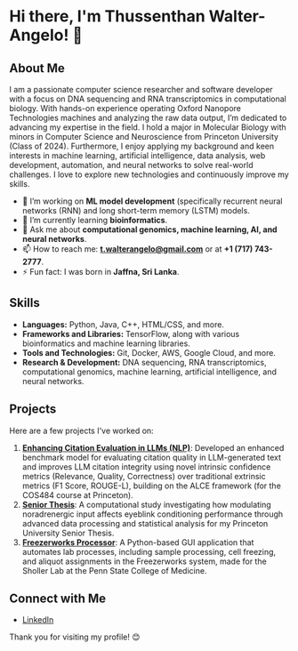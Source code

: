 # Hi there, I'm Thussenthan Walter-Angelo! 👋

## About Me

I am a passionate computer science researcher and software developer with a focus on DNA sequencing and RNA transcriptomics in computational biology. With hands-on experience operating Oxford Nanopore Technologies machines and analyzing the raw data output, I’m dedicated to advancing my expertise in the field. I hold a major in Molecular Biology with minors in Computer Science and Neuroscience from Princeton University (Class of 2024). Furthermore, I enjoy applying my background and keen interests in machine learning, artificial intelligence, data analysis, web development, automation, and neural networks to solve real-world challenges. I love to explore new technologies and continuously improve my skills.

- 🔭 I’m working on **ML model development** (specifically recurrent neural networks (RNN) and long short-term memory (LSTM) models.
- 🌱 I’m currently learning **bioinformatics**.
- 💬 Ask me about **computational genomics, machine learning, AI, and neural networks**.
- 📫 How to reach me: **t.walterangelo@gmail.com** or at **+1 (717) 743-2777**.
- ⚡ Fun fact: I was born in **Jaffna, Sri Lanka**.

## Skills

- **Languages:** Python, Java, C++, HTML/CSS, and more.
- **Frameworks and Libraries:** TensorFlow, along with various bioinformatics and machine learning libraries.
- **Tools and Technologies:** Git, Docker, AWS, Google Cloud, and more.
- **Research & Development:** DNA sequencing, RNA transcriptomics, computational genomics, machine learning, artificial intelligence, and neural networks.

## Projects

Here are a few projects I've worked on:

1. **[Enhancing Citation Evaluation in LLMs (NLP)](https://github.com/thussenthan/NLP)**: Developed an enhanced benchmark model for evaluating citation quality in LLM-generated text and improves LLM citation integrity using novel intrinsic confidence metrics (Relevance, Quality, Correctness) over traditional extrinsic metrics (F1 Score, ROUGE-L), building on the ALCE framework (for the COS484 course at Princeton).
2. **[Senior Thesis](https://github.com/thussenthan/Senior-Thesis_2024)**: A computational study investigating how modulating noradrenergic input affects eyeblink conditioning performance through advanced data processing and statistical analysis for my Princeton University Senior Thesis.
3. **[Freezerworks Processor](https://github.com/thussenthan/Freezerworks-Processor)**: A Python-based GUI application that automates lab processes, including sample processing, cell freezing, and aliquot assignments in the Freezerworks system, made for the Sholler Lab at the Penn State College of Medicine.

## Connect with Me

- [LinkedIn](https://www.linkedin.com/in/thussenthan-walter-angelo/)

Thank you for visiting my profile! 😊
